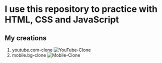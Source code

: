 # I use this repository to practice with HTML, CSS and JavaScript
## Мy creations 
1. youtube.com-clone
![YouTube-Clone](https://github.com/kaloydimitrov/HTML-CSS-JS/assets/100486624/bd819e26-b075-4ada-957e-dffde1a63a86)
2. mobile.bg-clone
![Mobile-Clone](https://github.com/kaloydimitrov/HTML-CSS-JS/assets/100486624/2c546157-73b8-4342-a271-f80a5c6d8172)
